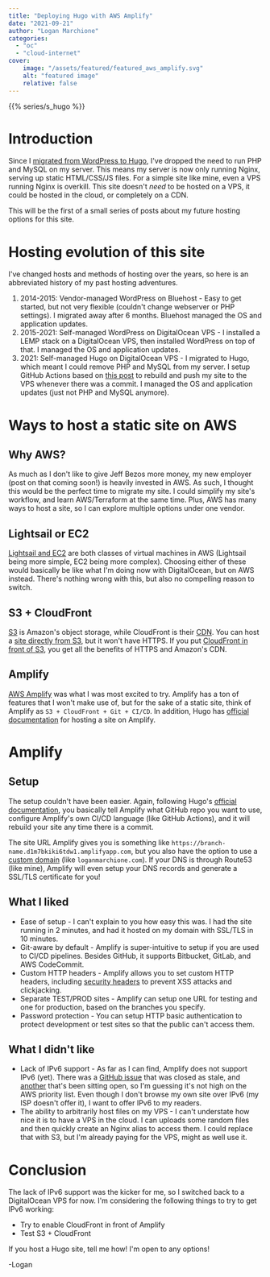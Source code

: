 ```yaml
---
title: "Deploying Hugo with AWS Amplify"
date: "2021-09-21"
author: "Logan Marchione"
categories: 
  - "oc"
  - "cloud-internet"
cover:
    image: "/assets/featured/featured_aws_amplify.svg"
    alt: "featured image"
    relative: false
---
```


{{% series/s_hugo %}}

# Introduction

Since I [migrated from WordPress to Hugo](/2021/02/migrating-from-wordpress-to-hugo), I've dropped the need to run PHP and MySQL on my server. This means my server is now only running Nginx, serving up static HTML/CSS/JS files. For a simple site like mine, even a VPS running Nginx is overkill. This site doesn't _need_ to be hosted on a VPS, it could be hosted in the cloud, or completely on a CDN.

This will be the first of a small series of posts about my future hosting options for this site.

# Hosting evolution of this site

I've changed hosts and methods of hosting over the years, so here is an abbreviated history of my past hosting adventures.

1. 2014-2015: Vendor-managed WordPress on Bluehost - Easy to get started, but not very flexible (couldn't change webserver or PHP settings). I migrated away after 6 months. Bluehost managed the OS and application updates.
1. 2015-2021: Self-managed WordPress on DigitalOcean VPS - I installed a LEMP stack on a DigitalOcean VPS, then installed WordPress on top of that. I managed the OS and application updates.
1. 2021: Self-managed Hugo on DigitalOcean VPS - I migrated to Hugo, which meant I could remove PHP and MySQL from my server. I setup GitHub Actions based on [this post](https://zartman.xyz/blog/gh-static-deploy/) to rebuild and push my site to the VPS whenever there was a commit. I managed the OS and application updates (just not PHP and MySQL anymore).

# Ways to host a static site on AWS

## Why AWS?

As much as I don't like to give Jeff Bezos more money, my new employer (post on that coming soon!) is heavily invested in AWS. As such, I thought this would be the perfect time to migrate my site. I could simplify my site's workflow, and learn AWS/Terraform at the same time. Plus, AWS has many ways to host a site, so I can explore multiple options under one vendor.

## Lightsail or EC2

[Lightsail and EC2](https://aws.amazon.com/free/compute/lightsail-vs-ec2/) are both classes of virtual machines in AWS (Lightsail being more simple, EC2 being more complex). Choosing either of these would basically be like what I'm doing now with DigitalOcean, but on AWS instead. There's nothing wrong with this, but also no compelling reason to switch.

## S3 + CloudFront

[S3](https://aws.amazon.com/s3/) is Amazon's object storage, while CloudFront is their [CDN](https://aws.amazon.com/cloudfront/). You can host a [site directly from S3](https://docs.aws.amazon.com/AmazonS3/latest/userguide/WebsiteHosting.html), but it won't have HTTPS. If you put [CloudFront in front of S3](https://aws.amazon.com/premiumsupport/knowledge-center/cloudfront-serve-static-website/), you get all the benefits of HTTPS and Amazon's CDN.

## Amplify

[AWS Amplify](https://aws.amazon.com/amplify/) was what I was most excited to try. Amplify has a ton of features that I won't make use of, but for the sake of a static site, think of Amplify as `S3 + CloudFront + Git + CI/CD`. In addition, Hugo has [official documentation](https://gohugo.io/hosting-and-deployment/hosting-on-aws-amplify/) for hosting a site on Amplify.


# Amplify

## Setup

The setup couldn't have been easier. Again, following Hugo's [official documentation](https://gohugo.io/hosting-and-deployment/hosting-on-aws-amplify/), you basically tell Amplify what GitHub repo you want to use, configure Amplify's own CI/CD language (like GitHub Actions), and it will rebuild your site any time there is a commit.

The site URL Amplify gives you is something like `https://branch-name.d1m7bkiki6tdw1.amplifyapp.com`, but you also have the option to use a [custom domain](https://docs.aws.amazon.com/amplify/latest/userguide/custom-domains.html) (like `loganmarchione.com`). If your DNS is through Route53 (like mine), Amplify will even setup your DNS records and generate a SSL/TLS certificate for you!

## What I liked

* Ease of setup - I can't explain to you how easy this was. I had the site running in 2 minutes, and had it hosted on my domain with SSL/TLS in 10 minutes.
* Git-aware by default - Amplify is super-intuitive to setup if you are used to CI/CD pipelines. Besides GitHub, it supports Bitbucket, GitLab, and AWS CodeCommit.
* Custom HTTP headers - Amplify allows you to set custom HTTP headers, including [security headers](https://docs.aws.amazon.com/amplify/latest/userguide/custom-headers.html#example-security-headers) to prevent XSS attacks and clickjacking.
* Separate TEST/PROD sites - Amplify can setup one URL for testing and one for production, based on the branches you specify.
* Password protection - You can setup HTTP basic authentication to protect development or test sites so that the public can't access them.

## What I didn't like

* Lack of IPv6 support - As far as I can find, Amplify does not support IPv6 (yet). There was a [GitHub issue](https://github.com/aws-amplify/amplify-js/issues/2769) that was closed as stale, and [another](https://github.com/aws-amplify/amplify-hosting/issues/2474) that's been sitting open, so I'm guessing it's not high on the AWS priority list. Even though I don't browse my own site over IPv6 (my ISP doesn't offer it), I want to offer IPv6 to my readers.
* The ability to arbitrarily host files on my VPS - I can't understate how nice it is to have a VPS in the cloud. I can uploads some random files and then quickly create an Nginx alias to access them. I could replace that with S3, but I'm already paying for the VPS, might as well use it.

# Conclusion

The lack of IPv6 support was the kicker for me, so I switched back to a DigitalOcean VPS for now. I'm considering the following things to try to get IPv6 working:

* Try to enable CloudFront in front of Amplify
* Test S3 + CloudFront

If you host a Hugo site, tell me how! I'm open to any options!

\-Logan
